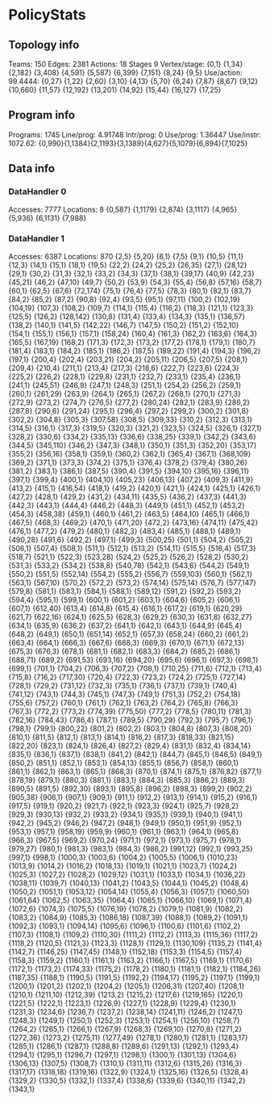 # PolicyStats
## Topology info
Teams:		150
Edges:		2381
Actions:	18
Stages		9
Vertex/stage:	{0,1} {1,34} {2,182} {3,408} {4,591} {5,587} {6,399} {7,151} {8,24} {9,5} 
Use/action:	99.4444: {0,27} {1,22} {2,60} {3,10} {4,13} {5,70} {6,24} {7,87} {8,67} {9,12} {10,660} {11,57} {12,192} {13,201} {14,92} {15,44} {16,127} {17,25} 

## Program info
Programs:	1745
Line/prog:	4.91748
Intr/prog:	0
Use/prog:	1.36447
Use/instr:	1072.62: {0,990}{1,1384}{2,1193}{3,1389}{4,627}{5,1079}{6,894}{7,1025}

## Data info

### DataHandler 0
Accesses:	7777
Locations:	8
{0,587} {1,1179} {2,874} {3,1117} {4,965} {5,936} {6,1131} {7,988} 

### DataHandler 1
Accesses:	6387
Locations:	870
{2,5} {5,20} {6,1} {7,5} {9,1} {10,5} {11,1} {12,3} {14,1} {15,1} {18,1} {19,5} {22,2} {24,2} {25,2} {26,35} {27,1} {28,12} {29,1} {30,2} {31,3} {32,1} {33,2} {34,3} {37,1} {38,1} {39,17} {40,9} {42,23} {45,21} {46,2} {47,10} {49,7} {50,2} {53,9} {54,3} {55,4} {56,8} {57,16} {58,7} {60,1} {62,5} {67,6} {72,174} {75,1} {76,4} {77,5} {78,3} {80,1} {82,1} {83,7} {84,2} {85,2} {87,2} {90,8} {92,4} {93,5} {95,1} {97,11} {100,2} {102,19} {104,19} {107,3} {108,2} {109,7} {114,1} {115,4} {116,2} {118,3} {121,1} {123,3} {125,5} {126,2} {128,142} {130,8} {131,4} {133,4} {134,3} {135,1} {136,57} {138,2} {140,1} {141,5} {142,22} {146,7} {147,5} {150,2} {151,2} {152,10} {154,1} {155,1} {156,1} {157,1} {158,24} {160,4} {161,3} {162,2} {163,6} {164,3} {165,5} {167,19} {168,2} {171,3} {172,3} {173,2} {177,2} {178,1} {179,1} {180,7} {181,4} {183,1} {184,2} {185,1} {186,2} {187,5} {189,22} {191,4} {194,3} {196,2} {197,1} {200,4} {202,4} {203,21} {204,2} {205,11} {206,5} {207,5} {208,1} {209,4} {210,4} {211,1} {213,4} {217,3} {218,6} {222,7} {223,6} {224,3} {225,2} {226,2} {228,1} {229,8} {231,1} {232,7} {233,1} {235,4} {236,1} {241,1} {245,51} {246,9} {247,1} {248,3} {251,1} {254,2} {256,2} {259,1} {260,1} {261,29} {263,9} {264,1} {265,1} {267,2} {268,1} {270,1} {271,3} {272,9} {273,2} {274,7} {276,5} {277,2} {280,24} {282,1} {283,9} {286,2} {287,8} {290,6} {291,24} {295,1} {296,4} {297,2} {299,2} {300,2} {301,8} {302,2} {304,8} {305,3} {307,58} {308,5} {309,33} {310,2} {312,3} {313,1} {314,5} {316,1} {317,3} {319,5} {320,3} {321,2} {323,5} {324,5} {326,1} {327,1} {328,2} {330,6} {334,2} {335,13} {336,6} {338,25} {339,1} {342,2} {343,6} {344,5} {345,110} {346,2} {347,3} {348,1} {350,1} {351,3} {352,20} {353,17} {355,2} {356,16} {358,1} {359,1} {360,2} {362,1} {365,4} {367,1} {368,109} {369,2} {371,1} {373,3} {374,2} {375,1} {376,4} {378,2} {379,4} {380,26} {381,2} {383,1} {386,1} {387,5} {390,4} {391,5} {394,10} {395,16} {396,11} {397,1} {399,4} {400,1} {404,10} {405,23} {406,13} {407,2} {409,3} {411,9} {413,2} {415,1} {416,54} {418,1} {419,2} {420,1} {421,1} {424,1} {425,1} {426,1} {427,2} {428,1} {429,2} {431,2} {434,11} {435,5} {436,2} {437,3} {441,3} {442,3} {443,1} {444,4} {446,2} {448,3} {449,1} {451,1} {452,1} {453,2} {454,3} {458,38} {459,1} {460,1} {461,2} {463,5} {464,10} {465,1} {466,1} {467,5} {468,3} {469,2} {470,1} {471,20} {472,2} {473,16} {474,11} {475,42} {476,1} {477,2} {479,2} {480,1} {482,3} {483,4} {485,1} {488,1} {489,1} {490,28} {491,6} {492,2} {497,1} {499,3} {500,25} {501,1} {504,2} {505,2} {506,1} {507,4} {508,1} {511,1} {512,1} {513,2} {514,11} {515,5} {516,4} {517,3} {518,7} {521,1} {522,3} {523,28} {524,2} {525,2} {526,2} {528,2} {530,2} {531,3} {533,2} {534,2} {538,8} {540,78} {542,1} {543,6} {544,2} {549,1} {550,2} {551,5} {552,14} {554,2} {555,2} {556,7} {559,103} {560,1} {562,1} {563,1} {567,10} {570,2} {572,2} {573,2} {574,14} {575,14} {576,7} {577,147} {579,8} {581,1} {583,1} {584,1} {588,1} {589,12} {591,2} {592,2} {593,2} {594,4} {595,1} {599,1} {600,1} {601,2} {603,1} {604,6} {605,2} {606,1} {607,1} {612,40} {613,4} {614,8} {615,4} {616,1} {617,2} {619,1} {620,29} {621,7} {622,16} {624,1} {625,5} {628,3} {629,2} {630,3} {631,8} {632,27} {634,1} {635,9} {636,2} {637,2} {641,1} {642,1} {643,1} {644,9} {645,4} {648,2} {649,1} {650,1} {651,14} {652,1} {657,3} {658,24} {660,2} {661,2} {663,4} {664,1} {666,3} {667,6} {668,3} {669,3} {670,1} {671,1} {672,13} {675,3} {676,3} {678,1} {681,1} {682,1} {683,3} {684,2} {685,2} {686,1} {688,71} {689,2} {691,53} {693,16} {694,20} {695,6} {696,1} {697,3} {698,1} {699,1} {701,1} {704,2} {706,3} {707,2} {708,1} {710,25} {711,6} {712,1} {713,4} {715,8} {716,2} {717,30} {720,4} {722,3} {723,2} {724,2} {725,1} {727,14} {728,1} {729,2} {731,12} {732,3} {735,1} {736,1} {737,1} {739,1} {740,4} {741,12} {743,1} {744,3} {745,1} {747,3} {749,1} {751,3} {752,2} {754,18} {755,6} {757,2} {760,1} {761,1} {762,1} {763,2} {764,2} {765,8} {766,3} {767,3} {772,2} {773,2} {774,39} {775,50} {777,2} {778,5} {780,11} {781,3} {782,16} {784,43} {786,4} {787,1} {789,5} {790,29} {792,3} {795,7} {796,1} {798,1} {799,1} {800,22} {801,2} {802,2} {803,1} {804,8} {807,3} {808,20} {810,1} {811,5} {812,1} {813,1} {814,1} {816,2} {817,3} {818,33} {821,15} {822,20} {823,1} {824,1} {826,4} {827,2} {829,4} {831,1} {832,4} {834,14} {835,1} {836,1} {837,1} {838,1} {841,2} {842,1} {844,7} {845,1} {846,5} {849,1} {850,2} {851,1} {852,1} {853,1} {854,13} {855,1} {856,7} {858,1} {860,1} {861,1} {862,1} {863,1} {865,1} {868,3} {870,1} {874,1} {875,1} {876,82} {877,1} {878,19} {879,1} {880,3} {881,1} {883,1} {884,3} {885,3} {886,2} {889,3} {890,5} {891,5} {892,30} {893,1} {895,8} {896,2} {898,3} {899,2} {902,2} {905,38} {906,1} {907,1} {909,1} {911,1} {912,2} {913,1} {914,1} {915,2} {916,1} {917,5} {919,1} {920,2} {921,7} {922,1} {923,3} {924,1} {925,7} {928,2} {929,3} {930,13} {932,2} {933,2} {934,1} {935,1} {939,1} {940,1} {941,1} {942,2} {945,2} {946,2} {947,2} {948,1} {949,1} {950,1} {951,9} {952,1} {953,1} {957,1} {958,19} {959,9} {960,1} {961,1} {963,1} {964,1} {965,8} {966,3} {967,5} {969,2} {970,24} {971,1} {972,1} {973,1} {975,7} {978,1} {979,27} {980,1} {981,3} {983,1} {984,3} {986,2} {991,12} {992,1} {993,25} {997,1} {998,1} {1000,3} {1003,6} {1004,2} {1005,5} {1006,1} {1010,23} {1013,9} {1014,2} {1016,2} {1018,13} {1019,1} {1021,1} {1023,7} {1024,2} {1025,3} {1027,2} {1028,2} {1029,12} {1031,1} {1033,1} {1034,1} {1036,22} {1038,11} {1039,7} {1040,13} {1041,2} {1043,5} {1044,1} {1045,2} {1048,4} {1050,2} {1051,1} {1053,12} {1054,14} {1055,4} {1056,3} {1057,1} {1060,50} {1061,64} {1062,5} {1063,35} {1064,4} {1065,1} {1066,10} {1069,1} {1071,4} {1072,6} {1074,3} {1075,5} {1076,19} {1078,2} {1079,1} {1081,9} {1082,2} {1083,2} {1084,9} {1085,3} {1086,18} {1087,39} {1088,1} {1089,2} {1091,1} {1092,3} {1093,1} {1094,14} {1095,6} {1096,1} {1100,6} {1101,6} {1102,2} {1107,3} {1108,1} {1109,2} {1110,30} {1111,2} {1112,2} {1113,3} {1115,36} {1117,2} {1118,2} {1120,5} {1121,3} {1123,3} {1128,1} {1129,1} {1130,109} {1135,2} {1141,4} {1142,7} {1146,25} {1147,45} {1148,1} {1152,18} {1153,3} {1154,5} {1157,4} {1158,3} {1159,2} {1160,1} {1161,1} {1163,2} {1166,1} {1167,5} {1169,1} {1170,6} {1172,1} {1173,2} {1174,33} {1175,2} {1178,2} {1180,1} {1181,1} {1182,1} {1184,26} {1187,35} {1188,1} {1190,5} {1191,5} {1192,2} {1194,17} {1195,2} {1197,1} {1199,1} {1200,1} {1201,2} {1202,1} {1204,2} {1205,1} {1206,31} {1207,40} {1208,1} {1210,1} {1211,10} {1212,39} {1213,2} {1215,2} {1217,6} {1219,165} {1220,1} {1221,5} {1222,1} {1223,1} {1226,9} {1227,1} {1228,9} {1229,4} {1230,1} {1231,3} {1234,6} {1236,7} {1237,2} {1238,14} {1241,11} {1246,2} {1247,1} {1248,3} {1249,1} {1250,1} {1252,3} {1253,1} {1254,1} {1256,10} {1258,7} {1264,2} {1265,1} {1266,1} {1267,9} {1268,3} {1269,10} {1270,8} {1271,2} {1272,36} {1273,2} {1275,11} {1277,49} {1278,1} {1280,1} {1281,1} {1283,17} {1285,1} {1286,1} {1287,1} {1288,8} {1289,6} {1291,13} {1292,1} {1293,4} {1294,1} {1295,1} {1296,7} {1297,1} {1298,1} {1300,1} {1301,13} {1304,6} {1306,13} {1307,5} {1308,7} {1310,1} {1311,11} {1312,6} {1315,26} {1316,3} {1317,17} {1318,18} {1319,16} {1322,9} {1324,1} {1325,16} {1326,5} {1328,4} {1329,2} {1330,5} {1332,1} {1337,4} {1338,6} {1339,6} {1340,11} {1342,2} {1343,1} 